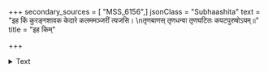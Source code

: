 +++
secondary_sources = [ "MSS_6156",]
jsonClass = "Subhaashita"
text = "इह किं कुरङ्गशावक केदारे कलममञ्जरीं त्यजसि।  \nतृणबाणस् तृणधन्वा तृणघटितः कपटपुरुषोऽयम्॥"
title = "इह किम्"

+++

<details><summary>Text</summary>

इह किं कुरङ्गशावक केदारे कलममञ्जरीं त्यजसि।  
तृणबाणस् तृणधन्वा तृणघटितः कपटपुरुषोऽयम्॥
</details>
